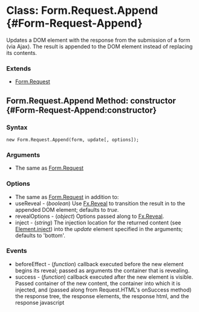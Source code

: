 Class: Form.Request.Append {#Form-Request-Append}
=======================================

Updates a DOM element with the response from the submission of a form (via Ajax). The result is appended to the DOM element instead of replacing its contents.

### Extends

- [Form.Request][]

Form.Request.Append Method: constructor {#Form-Request-Append:constructor}
--------------------------------------------------

### Syntax

	new Form.Request.Append(form, update[, options]);

### Arguments

* The same as [Form.Request][]

### Options

* The same as [Form.Request][] in addition to:
* useReveal - (*boolean*) Use [Fx.Reveal][] to transition the result in to the appended DOM element; defaults to *true*.
* revealOptions - (*object*) Options passed along to [Fx.Reveal][].
* inject - (*string*) The injection location for the returned content (see [Element.inject][]) into the *update* element specified in the arguments; defaults to 'bottom'.


### Events

* beforeEffect - (*function*) callback executed before the new element begins its reveal; passed as arguments the container that is revealing.
* success - (*function*) callback executed after the new element is visible. Passed container of the new content, the container into which it is injected, and (passed along from Request.HTML's onSuccess method) the response tree, the response elements, the response html, and the response javascript

[Form.Request]: /more/Forms/Form.Request
[Fx.Reveal]: /more/Fx/Fx.Reveal
[Element.inject]: /core/Element/Element#Element:inject
